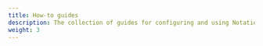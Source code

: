 ```yaml
---
title: How-to guides
description: The collection of guides for configuring and using Notation CLI
weight: 3
---
```


